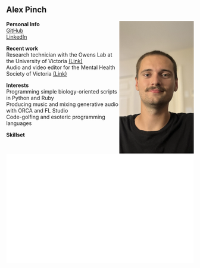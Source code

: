 ## Alex Pinch  
<img align="right" src="https://raw.githubusercontent.com/alexpinch/alexpinch.github.io/gh-pages/images/me_2.png" width=200/>  
  
**Personal Info**  
[GitHub](https://github.com/alexpinch)  
[LinkedIn](https://www.linkedin.com/in/alexpinch/)  

**Recent work**  
Research technician with the Owens Lab at the University of Victoria [(Link)](https://owensgl.github.io/)  
Audio and video editor for the Mental Health Society of Victoria [(Link)](https://www.mhsvictoria.org/)  
			
**Interests**  
Programming simple biology-oriented scripts in Python and Ruby  
Producing music and mixing generative audio with ORCA and FL Studio  
Code-golfing and esoteric programming languages  
  
**Skillset**  
<img align="left" src="https://raw.githubusercontent.com/alexpinch/github-stats-transparent/output/generated/languages.svg"/>  
